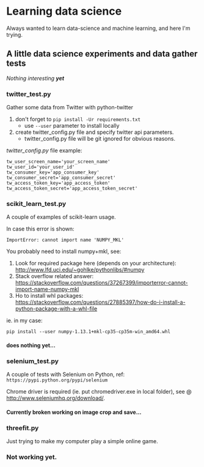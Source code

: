 # Learning data science
Always wanted to learn data-science and machine learning, and here I'm trying.

## A little data science experiments and data gather tests

_Nothing interesting **yet**_

### twitter_test.py
Gather some data from Twitter with python-twitter

1. don't forget to ```pip install -Ur requirements.txt```
    * use ```--user``` parameter to install locally
2. create twitter_config.py file and specify twitter api parameters.
    * twitter_config.py file will be git ignored for obvious reasons.

*twitter_config.py* file example:
```
tw_user_screen_name='your_screen_name'
tw_user_id='your_user_id'
tw_consumer_key='app_consumer_key'
tw_consumer_secret='app_consumer_secret'
tw_access_token_key='app_access_token'
tw_access_token_secret='app_access_token_secret'
```

### scikit_learn_test.py
A couple of examples of scikit-learn usage.

In case this error is shown:
```
ImportError: cannot import name 'NUMPY_MKL'
```
You probably need to install numpy+mkl, see:
1. Look for required package here (depends on your architecture): http://www.lfd.uci.edu/~gohlke/pythonlibs/#numpy
2. Stack overflow related answer: https://stackoverflow.com/questions/37267399/importerror-cannot-import-name-numpy-mkl
3. Ho to install whl packages: https://stackoverflow.com/questions/27885397/how-do-i-install-a-python-package-with-a-whl-file

ie. in my case: 
```
pip install --user numpy-1.13.1+mkl-cp35-cp35m-win_amd64.whl
```

#### does nothing yet...

### selenium_test.py

A couple of tests with Selenium on Python, ref: ```https://pypi.python.org/pypi/selenium```

Chrome driver is required (ie. put chromedriver.exe in local folder), see @ http://www.seleniumhq.org/download/.

#### Currently broken working on image crop and save...

### threefit.py

Just trying to make my computer play a simple online game.

### Not working yet.
 
